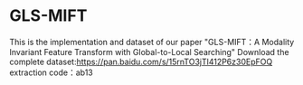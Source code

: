 # GLS-MIFT
This is the implementation and dataset of our paper "GLS-MIFT：A Modality Invariant Feature Transform with Global-to-Local Searching"
Download the complete dataset:https://pan.baidu.com/s/15rnTO3jTl412P6z30EpFOQ extraction code：ab13
